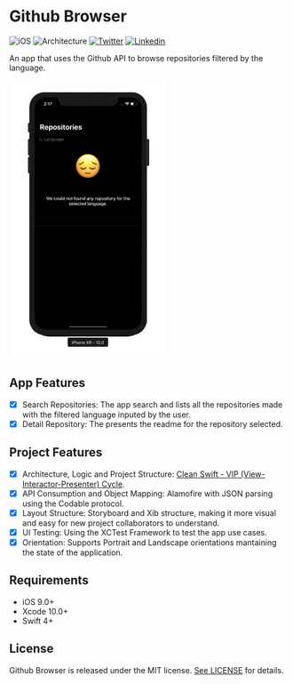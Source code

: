 # Github Browser

![iOS](https://img.shields.io/badge/Platform-iOS-brightgreen.svg)
![Architecture](https://img.shields.io/badge/Architecture-VIP-brightgreen.svg)
[![Twitter](https://img.shields.io/badge/Twitter-@Gioguitos-green.svg?style=flat)](https://twitter.com/Gioguitos)
[![Linkedin](https://img.shields.io/badge/Linkedin-@giogus-blue.svg?style=flat)](https://www.linkedin.com/in/giogus/)

An app that uses the Github API to browse repositories filtered by the language.

<img src="https://github.com/giogus/Github-Browser/blob/master/Screenshots/Github-Browser.gif?raw=true" data-canonical-src="https://github.com/giogus/Github-Browser/blob/master/Screenshots/Github-Browser.gif?raw=true" height="500" />

## App Features

- [x] Search Repositories: The app search and lists all the repositories made with the filtered language inputed by the user.
- [x] Detail Repository: The presents the readme for the repository selected.

## Project Features

- [x] Architecture, Logic and Project Structure: [Clean Swift - VIP (View-Interactor-Presenter) Cycle](https://clean-swift.com/).
- [x] API Consumption and Object Mapping: Alamofire with JSON parsing using the Codable protocol.
- [x] Layout Structure: Storyboard and Xib structure, making it more visual and easy for new project collaborators to understand.
- [x] UI Testing: Using the XCTest Framework to test the app use cases.
- [x] Orientation: Supports Portrait and Landscape orientations mantaining the state of the application.

## Requirements

- iOS 9.0+ 
- Xcode 10.0+
- Swift 4+

## License

Github Browser is released under the MIT license. [See LICENSE](https://github.com/giogus/Github-Browser/blob/master/LICENSE) for details.
